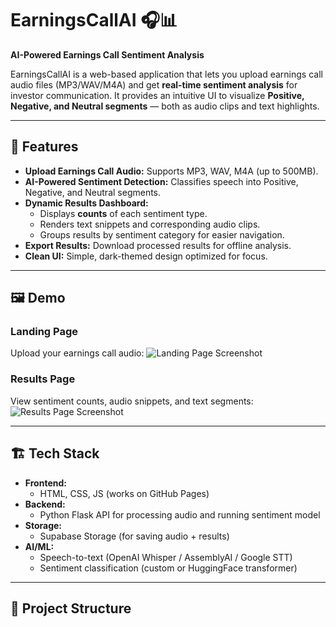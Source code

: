 # EarningsCallAI 🎧📊  
**AI-Powered Earnings Call Sentiment Analysis**

EarningsCallAI is a web-based application that lets you upload earnings call audio files (MP3/WAV/M4A) and get **real-time sentiment analysis** for investor communication. It provides an intuitive UI to visualize **Positive, Negative, and Neutral segments** — both as audio clips and text highlights.

---

## 🚀 Features
- **Upload Earnings Call Audio:** Supports MP3, WAV, M4A (up to 500MB).
- **AI-Powered Sentiment Detection:** Classifies speech into Positive, Negative, and Neutral segments.
- **Dynamic Results Dashboard:**  
  - Displays **counts** of each sentiment type.  
  - Renders text snippets and corresponding audio clips.  
  - Groups results by sentiment category for easier navigation.
- **Export Results:** Download processed results for offline analysis.
- **Clean UI:** Simple, dark-themed design optimized for focus.

---

## 🖼️ Demo
### Landing Page
Upload your earnings call audio:
![Landing Page Screenshot](assets/landing_page.png)

### Results Page
View sentiment counts, audio snippets, and text segments:
![Results Page Screenshot](assets/results_page.png)

---

## 🏗️ Tech Stack
- **Frontend:**  
  - HTML, CSS, JS (works on GitHub Pages)
- **Backend:**  
  - Python Flask API for processing audio and running sentiment model
- **Storage:**  
  - Supabase Storage (for saving audio + results)
- **AI/ML:**  
  - Speech-to-text (OpenAI Whisper / AssemblyAI / Google STT)  
  - Sentiment classification (custom or HuggingFace transformer)

---

## 📂 Project Structure



